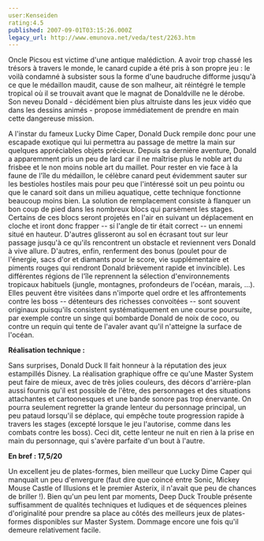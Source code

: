 ```yaml
---
user:Kenseiden
rating:4.5
published: 2007-09-01T03:15:26.000Z
legacy_url: http://www.emunova.net/veda/test/2263.htm
---
```

Oncle Picsou est victime d'une antique malédiction. A avoir trop chassé les trésors à travers le monde, le canard cupide a été pris à son propre jeu : le voilà condamné à subsister sous la forme d'une baudruche difforme jusqu'à ce que le médaillon maudit, cause de son malheur, ait réintégré le temple tropical où il se trouvait avant que le magnat de Donaldville ne le dérobe. Son neveu Donald - décidément bien plus altruiste dans les jeux vidéo que dans les dessins animés - propose immédiatement de prendre en main cette dangereuse mission.  

  

A l'instar du fameux Lucky Dime Caper, Donald Duck rempile donc pour une escapade exotique qui lui permettra au passage de mettre la main sur quelques appréciables objets précieux. Depuis sa dernière aventure, Donald a apparemment pris un peu de lard car il ne maîtrise plus le noble art du frisbee et le non moins noble art du maillet. Pour rester en vie face à la faune de l'île du médaillon, le célèbre canard peut évidemment sauter sur les bestioles hostiles mais pour peu que l'intéressé soit un peu pointu ou que le canard soit dans un milieu aquatique, cette technique fonctionne beaucoup moins bien. La solution de remplacement consiste à flanquer un bon coup de pied dans les nombreux blocs qui parsèment les stages. Certains de ces blocs seront projetés en l'air en suivant un déplacement en cloche et iront donc frapper -- si l'angle de tir était correct -- un ennemi situé en hauteur. D'autres glisseront au sol en écrasant tout sur leur passage jusqu'à ce qu'ils rencontrent un obstacle et reviennent vers Donald à vive allure. D'autres, enfin, renferment des bonus (poulet pour de l'énergie, sacs d'or et diamants pour le score, vie supplémentaire et piments rouges qui rendront Donald brièvement rapide et invincible). Les différentes régions de l'île reprennent la sélection d'environnements tropicaux habituels (jungle, montagnes, profondeurs de l'océan, marais, ...). Elles peuvent être visitées dans n'importe quel ordre et les affrontements contre les boss -- détenteurs des richesses convoitées -- sont souvent originaux puisqu'ils consistent systématiquement en une course poursuite, par exemple contre un singe qui bombarde Donald de noix de coco, ou contre un requin qui tente de l'avaler avant qu'il n'atteigne la surface de l'océan.  

  

  

**Réalisation technique :**   

Sans surprises, Donald Duck II fait honneur à la réputation des jeux estampillés Disney. La réalisation graphique offre ce qu'une Master System peut faire de mieux, avec de très jolies couleurs, des décors d'arrière-plan aussi fournis qu'il est possible de l'être, des personnages et des situations attachantes et cartoonesques et une bande sonore pas trop énervante. On pourra seulement regretter la grande lenteur du personnage principal, un peu pataud lorsqu'il se déplace, qui empêche toute progression rapide à travers les stages (excepté lorsque le jeu l'autorise, comme dans les combats contre les boss). Ceci dit, cette lenteur ne nuit en rien à la prise en main du personnage, qui s'avère parfaite d'un bout à l'autre.  

  

**En bref : 17,5/20**   

Un excellent jeu de plates-formes, bien meilleur que Lucky Dime Caper qui manquait un peu d'envergure (faut dire que coincé entre Sonic, Mickey Mouse Castle of Illusions et le premier Asterix, il n'avait que peu de chances de briller !). Bien qu'un peu lent par moments, Deep Duck Trouble présente suffisamment de qualités techniques et ludiques et de séquences pleines d'originalité pour prendre sa place au côtés des meilleurs jeux de plates-formes disponibles sur Master System. Dommage encore une fois qu'il demeure relativement facile.